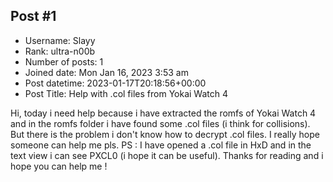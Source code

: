 ## Post #1
- Username: Slayy
- Rank: ultra-n00b
- Number of posts: 1
- Joined date: Mon Jan 16, 2023 3:53 am
- Post datetime: 2023-01-17T20:18:56+00:00
- Post Title: Help with .col files from Yokai Watch 4

Hi, today i need help because i have extracted the romfs of Yokai Watch 4 and in the romfs folder i have found some .col files (i think for collisions). But there is the problem i don't know how to decrypt .col files. I really hope someone can help me pls. PS : I have opened a .col file in HxD and in the text view i can see PXCL0 (i hope it can be useful). Thanks for reading and i hope you can help me !

